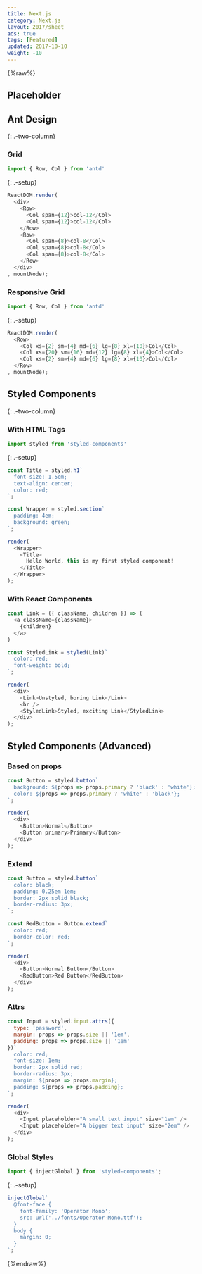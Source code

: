 ```yaml
---
title: Next.js
category: Next.js
layout: 2017/sheet
ads: true
tags: [Featured]
updated: 2017-10-10
weight: -10
---
```


{%raw%}

## Placeholder

## Ant Design

{: .-two-column}

### Grid
```js
import { Row, Col } from 'antd'
```
{: .-setup}

```js
ReactDOM.render(
  <div>
    <Row>
      <Col span={12}>col-12</Col>
      <Col span={12}>col-12</Col>
    </Row>
    <Row>
      <Col span={8}>col-8</Col>
      <Col span={8}>col-8</Col>
      <Col span={8}>col-8</Col>
    </Row>
  </div>
, mountNode);
```

### Responsive Grid
```js
import { Row, Col } from 'antd'
```
{: .-setup}

```js
ReactDOM.render(
  <Row>
    <Col xs={2} sm={4} md={6} lg={8} xl={10}>Col</Col>
    <Col xs={20} sm={16} md={12} lg={8} xl={4}>Col</Col>
    <Col xs={2} sm={4} md={6} lg={8} xl={10}>Col</Col>
  </Row>
, mountNode);
```

## Styled Components

{: .-two-column}

### With HTML Tags

```js
import styled from 'styled-components'
```
{: .-setup}

```js
const Title = styled.h1`
  font-size: 1.5em;
  text-align: center;
  color: red;
`;

const Wrapper = styled.section`
  padding: 4em;
  background: green;
`;

render(
  <Wrapper>
    <Title>
      Hello World, this is my first styled component!
    </Title>
  </Wrapper>
);
```

### With React Components

```js
const Link = ({ className, children }) => (
  <a className={className}>
    {children}
  </a>
)

const StyledLink = styled(Link)`
  color: red;
  font-weight: bold;
`;

render(
  <div>
    <Link>Unstyled, boring Link</Link>
    <br />
    <StyledLink>Styled, exciting Link</StyledLink>
  </div>
);
```

## Styled Components (Advanced)

### Based on props

```js
const Button = styled.button`
  background: ${props => props.primary ? 'black' : 'white'};
  color: ${props => props.primary ? 'white' : 'black'};
`;

render(
  <div>
    <Button>Normal</Button>
    <Button primary>Primary</Button>
  </div>
);
```



### Extend

```js
const Button = styled.button`
  color: black;
  padding: 0.25em 1em;
  border: 2px solid black;
  border-radius: 3px;
`;

const RedButton = Button.extend`
  color: red;
  border-color: red;
`;

render(
  <div>
    <Button>Normal Button</Button>
    <RedButton>Red Button</RedButton>
  </div>
);
```

### Attrs

```js
const Input = styled.input.attrs({
  type: 'password',
  margin: props => props.size || '1em',
  padding: props => props.size || '1em'
})`
  color: red;
  font-size: 1em;
  border: 2px solid red;
  border-radius: 3px;
  margin: ${props => props.margin};
  padding: ${props => props.padding};
`;

render(
  <div>
    <Input placeholder="A small text input" size="1em" />
    <Input placeholder="A bigger text input" size="2em" />
  </div>
);
```

### Global Styles

```js
import { injectGlobal } from 'styled-components';
```
{: .-setup}

```js
injectGlobal`
  @font-face {
    font-family: 'Operator Mono';
    src: url('../fonts/Operator-Mono.ttf');
  }
  body {
    margin: 0;
  }
`;
```

{%endraw%}

